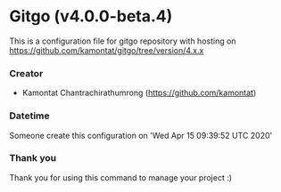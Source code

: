 # Gitgo (v4.0.0-beta.4)

This is a configuration file for gitgo repository with hosting on https://github.com/kamontat/gitgo/tree/version/4.x.x

### Creator

- Kamontat Chantrachirathumrong (https://github.com/kamontat)

### Datetime

Someone create this configuration on 'Wed Apr 15 09:39:52 UTC 2020'

### Thank you

Thank you for using this command to manage your project :)
